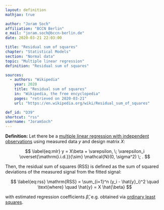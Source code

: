 ```yaml
---
layout: definition
mathjax: true

author: "Joram Soch"
affiliation: "BCCN Berlin"
e_mail: "joram.soch@bccn-berlin.de"
date: 2020-03-21 22:03:00

title: "Residual sum of squares"
chapter: "Statistical Models"
section: "Normal data"
topic: "Multiple linear regression"
definition: "Residual sum of squares"

sources:
  - authors: "Wikipedia"
    year: 2020
    title: "Residual sum of squares"
    in: "Wikipedia, the free encyclopedia"
    pages: "retrieved on 2020-03-21"
    url: "https://en.wikipedia.org/wiki/Residual_sum_of_squares"

def_id: "D39"
shortcut: "rss"
username: "JoramSoch"
---
```



**Definition:** Let there be a [multiple linear regression with independent observations](/D/mlr) using measured data $y$ and design matrix $X$:

$$ \label{eq:mlr}
y = X\beta + \varepsilon, \; \varepsilon_i \overset{\mathrm{i.i.d.}}{\sim} \mathcal{N}(0, \sigma^2) \; .
$$

Then, the residual sum of squares (RSS) is defined as the sum of squared deviations of the measured signal from the fitted signal:

$$ \label{eq:rss}
\mathrm{RSS} = \sum_{i=1}^n (y_i - \hat{y}_i)^2 \quad \text{where} \quad \hat{y} = X \hat{\beta}
$$

with estimated regression coefficients $\hat{\beta}$, e.g. obtained via [ordinary least squares](/P/mlr-ols).
